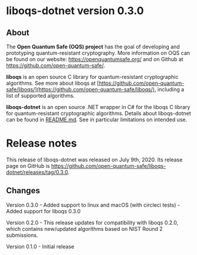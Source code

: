 liboqs-dotnet version 0.3.0
===========================

About
-----

The **Open Quantum Safe (OQS) project** has the goal of developing and prototyping quantum-resistant cryptography.  More information on OQS can be found on our website: https://openquantumsafe.org/ and on Github at https://github.com/open-quantum-safe/.  

**liboqs** is an open source C library for quantum-resistant cryptographic algorithms.  See more about liboqs at [https://github.com/open-quantum-safe/liboqs/](https://github.com/open-quantum-safe/liboqs/), including a list of supported algorithms.

**liboqs-dotnet** is an open source .NET wrapper in C# for the liboqs C library for quantum-resistant cryptographic algorithms.  Details about liboqs-dotnet can be found in [README.md](https://github.com/open-quantum-safe/liboqs-dotnet/blob/master/README.md).  See in particular limitations on intended use.

Release notes
=============

This release of liboqs-dotnet was released on July 9th, 2020.  Its release page on GitHub is https://github.com/open-quantum-safe/liboqs-dotnet/releases/tag/0.3.0.

Changes
----------

Version 0.3.0
    - Added support to linux and macOS (with circleci tests)
    - Added support for liboqs 0.3.0

Version 0.2.0
    - This release updates for compatibility with liboqs 0.2.0, which contains
      new/updated algorithms based on NIST Round 2 submissions.

Version 0.1.0
    - Initial release





